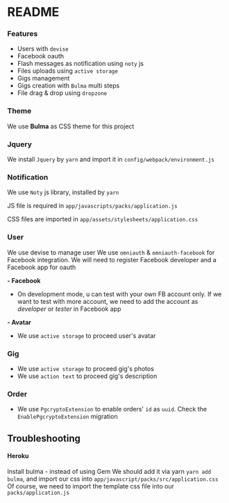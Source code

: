 # README

### Features
- Users with `devise`
- Facebook oauth
- Flash messages as notification using `noty` js
- Files uploads using `active storage`
- Gigs management
- Gigs creation with `Bulma` multi steps
- File drag & drop using `dropzone` 

### Theme
We use **Bulma** as CSS theme for this project

### Jquery
We install `Jquery` by `yarn` and import it in `config/webpack/environment.js`

### Notification
We use `Noty` js library, installed by `yarn`
 
JS file is required in `app/javascripts/packs/application.js`

CSS files are imported in `app/assets/stylesheets/application.css` 

### User
We use devise to manage user
We use `omniauth` & `omniauth-facebook` for Facebook integration. We will need to register Facebook developer and a Facebook app for oauth 

**- Facebook**

- On development mode, u can test with your own FB account only. If we want to test with more account, we need to add the account as *developer* or *tester* in Facebook app 

**- Avatar**
- We use `active storage` to proceed user's avatar

### Gig
- We use `active storage` to proceed gig's photos
- We use `action text` to proceed gig's description

### Order
- We use `PgcryptoExtension` to enable orders' `id` as `uuid`. Check the `EnablePgcryptoExtension` migration

## Troubleshooting

#### Heroku

Install bulma - instead of using Gem We should add it via yarn `yarn add bulma`, and import our css into `app/javascript/packs/src/application.css`
Of course, we need to import the template css file into our `packs/application.js`
